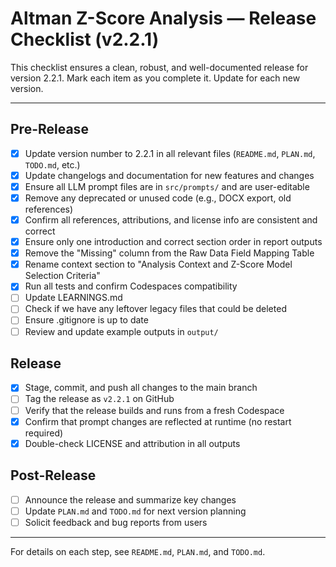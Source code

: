 # Altman Z-Score Analysis — Release Checklist (v2.2.1)

This checklist ensures a clean, robust, and well-documented release for version 2.2.1. Mark each item as you complete it. Update for each new version.

---

## Pre-Release
- [x] Update version number to 2.2.1 in all relevant files (`README.md`, `PLAN.md`, `TODO.md`, etc.)
- [x] Update changelogs and documentation for new features and changes
- [x] Ensure all LLM prompt files are in `src/prompts/` and are user-editable
- [x] Remove any deprecated or unused code (e.g., DOCX export, old references)
- [x] Confirm all references, attributions, and license info are consistent and correct
- [x] Ensure only one introduction and correct section order in report outputs
- [x] Remove the "Missing" column from the Raw Data Field Mapping Table
- [x] Rename context section to "Analysis Context and Z-Score Model Selection Criteria"
- [x] Run all tests and confirm Codespaces compatibility
- [ ] Update LEARNINGS.md 
- [ ] Check if we have any leftover legacy files that could be deleted
- [ ] Ensure .gitignore is up to date
- [ ] Review and update example outputs in `output/`

## Release
- [x] Stage, commit, and push all changes to the main branch
- [ ] Tag the release as `v2.2.1` on GitHub
- [ ] Verify that the release builds and runs from a fresh Codespace
- [x] Confirm that prompt changes are reflected at runtime (no restart required)
- [x] Double-check LICENSE and attribution in all outputs

## Post-Release
- [ ] Announce the release and summarize key changes
- [ ] Update `PLAN.md` and `TODO.md` for next version planning
- [ ] Solicit feedback and bug reports from users

---

For details on each step, see `README.md`, `PLAN.md`, and `TODO.md`.
